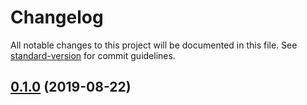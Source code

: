 # Changelog

All notable changes to this project will be documented in this file. See [standard-version](https://github.com/conventional-changelog/standard-version) for commit guidelines.

## [0.1.0](https://github.com/Yancey-Blog/blog-cms-v2/compare/v0.1.1...v0.1.0) (2019-08-22)
